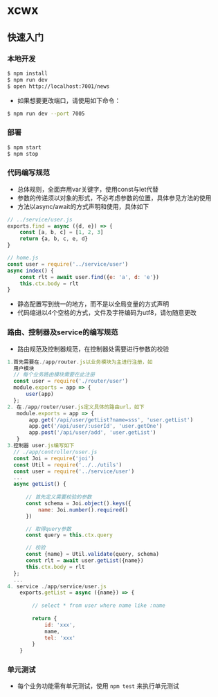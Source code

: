# xcwx



## 快速入门

<!-- 在此次添加使用文档 -->


### 本地开发

```bash
$ npm install
$ npm run dev
$ open http://localhost:7001/news
```

- 如果想要更改端口，请使用如下命令：
```bash
$ npm run dev --port 7005
```

### 部署

```bash
$ npm start
$ npm stop
```

### 代码编写规范

- 总体规则，全面弃用var关键字，使用const与let代替
- 参数的传递须以对象的形式，不必考虑参数的位置，具体参见方法的使用
- 方法以async/await的方式声明和使用，具体如下
``` js
// ../service/user.js
exports.find = async ({d, e}) => {
    const [a, b, c] = [1, 2, 3]
    return {a, b, c, e, d}
}

// home.js
const user = require('../service/user')
async index() {
    const rlt = await user.find({e: 'a', d: 'e'})
    this.ctx.body = rlt
}
```
- 静态配置写到统一的地方，而不是以全局变量的方式声明
- 代码缩进以4个空格的方式，文件及字符编码为utf8，请勿随意更改

### 路由、控制器及service的编写规范
- 路由规范及控制器规范，在控制器处需要进行参数的校验
``` js
1.首先需要在./app/router.js以业务模块为主进行注册，如
  用户模块
  // 每个业务路由模块需要在此注册
  const user = require('./router/user')  
  module.exports = app => {
      user(app)
  };
2. 在./app/router/user.js定义具体的路由url，如下
   module.exports = app => {
       app.get('/api/user/getList?name=sss', 'user.getList')
       app.get('/api/user/:userId', 'user.getOne')
       app.post('/api/user/add', 'user.getList')
   }
3.控制器 user.js编写如下
  // ./app/controller/user.js
  const Joi = require('joi')
  const Util = require('../../utils')
  const user = require('../service/user')
  ...
  async getList() {
  
      // 首先定义需要校验的参数
      const schema = Joi.object().keys({
          name: Joi.number().required()
      })

      // 取得query参数
      const query = this.ctx.query

      // 校验
      const {name} = Util.validate(query, schema)
      const rlt = await user.getList({name})
      this.ctx.body = rlt
  };
  ...
4. service ./app/service/user.js
    exports.getList = async ({name}) => {
    
        // select * from user where name like :name
    
        return {
            id: 'xxx',
            name,
            tel: 'xxx'
        }
    }
```

### 单元测试
- 每个业务功能需有单元测试，使用 `npm test` 来执行单元测试


[egg]: https://eggjs.org